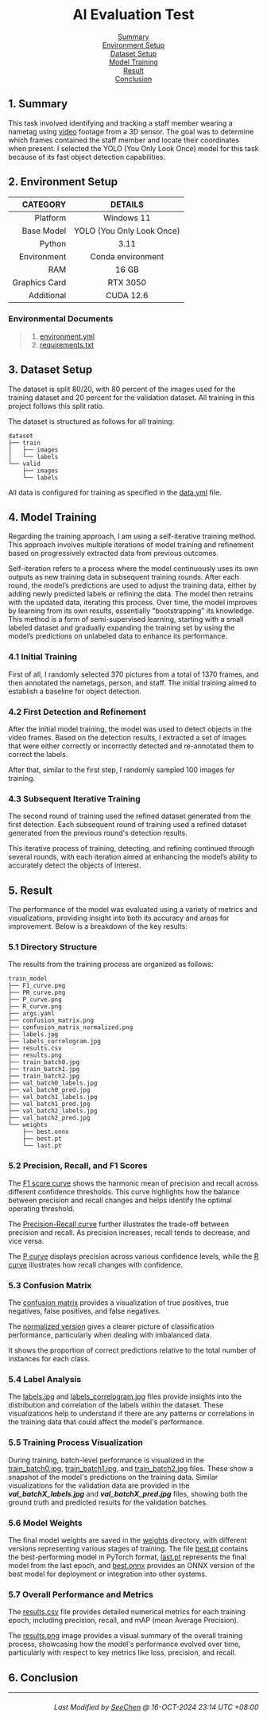 <div align=center>

# AI Evaluation Test

[Summary](#1-summary)</br>
[Environment Setup](#2-environment-setup)</br>
[Dataset Setup](#3-dataset-setup)</br>
[Model Training](#4-model-training)</br>
[Result](#5-result)</br>
[Conclusion](#6-conclusion)

</div>

## 1. Summary
This task involved identifying and tracking a staff member wearing a nametag using [video](sample.mp4) footage from a 3D sensor. The goal was to determine which frames contained the staff member and locate their coordinates when present. I selected the YOLO (You Only Look Once) model for this task because of its fast object detection capabilities.


## 2. Environment Setup
|CATEGORY|DETAILS|
|---:|:---:|
|Platform|Windows 11|
|Base Model|YOLO (You Only Look Once)|
|Python|3.11|
|Environment|Conda environment|
|RAM|16 GB|
|Graphics Card|RTX 3050|
|Additional|CUDA 12.6|

### Environmental Documents
> 1. [environment.yml](./environment.yml)
> 2. [requirements.txt](./requirements.txt)

## 3. Dataset Setup
The dataset is split 80/20, with 80 percent of the images used for the training dataset and 20 percent for the validation dataset. All training in this project follows this split ratio.

The dataset is structured as follows for all training:
```
dataset
├── train
│   ├── images
│   └── labels
└── valid
    ├── images
    └── labels
```


All data is configured for training as specified in the [data.yml](./data.yaml) file.

## 4. Model Training
Regarding the training approach, I am using a self-iterative training method. This approach involves multiple iterations of model training and refinement based on progressively extracted data from previous outcomes.

Self-iteration refers to a process where the model continuously uses its own outputs as new training data in subsequent training rounds. After each round, the model’s predictions are used to adjust the training data, either by adding newly predicted labels or refining the data. The model then retrains with the updated data, iterating this process. Over time, the model improves by learning from its own results, essentially "bootstrapping" its knowledge. This method is a form of semi-supervised learning, starting with a small labeled dataset and gradually expanding the training set by using the model’s predictions on unlabeled data to enhance its performance.

### 4.1 Initial Training
First of all, I randomly selected 370 pictures from a total of 1370 frames, and then annotated the nametags, person, and staff. The initial training aimed to establish a baseline for object detection.

### 4.2 First Detection and Refinement
After the initial model training, the model was used to detect objects in the video frames. Based on the detection results, I extracted a set of images that were either correctly or incorrectly detected and re-annotated them to correct the labels.

After that, similar to the first step, I randomly sampled 100 images for training.

### 4.3 Subsequent Iterative Training
The second round of training used the refined dataset generated from the first detection. Each subsequent round of training used a refined dataset generated from the previous round's detection results. 

This iterative process of training, detecting, and refining continued through several rounds, with each iteration aimed at enhancing the model’s ability to accurately detect the objects of interest.

## 5. Result
The performance of the model was evaluated using a variety of metrics and visualizations, providing insight into both its accuracy and areas for improvement. Below is a breakdown of the key results:

### 5.1 Directory Structure
The results from the training process are organized as follows:
```
train_model
├── F1_curve.png
├── PR_curve.png
├── P_curve.png
├── R_curve.png
├── args.yaml
├── confusion_matrix.png
├── confusion_matrix_normalized.png
├── labels.jpg
├── labels_correlogram.jpg
├── results.csv
├── results.png
├── train_batch0.jpg
├── train_batch1.jpg
├── train_batch2.jpg
├── val_batch0_labels.jpg
├── val_batch0_pred.jpg
├── val_batch1_labels.jpg
├── val_batch1_pred.jpg
├── val_batch2_labels.jpg
├── val_batch2_pred.jpg
└── weights
    ├── best.onnx
    ├── best.pt
    └── last.pt
```

### 5.2 Precision, Recall, and F1 Scores
The [F1 score curve](./v3/runs/detect/train_model/F1_curve.png) shows the harmonic mean of precision and recall across different confidence thresholds. This curve highlights how the balance between precision and recall changes and helps identify the optimal operating threshold.

The [Precision-Recall curve](./v3/runs/detect/train_model/PR_curve.png) further illustrates the trade-off between precision and recall. As precision increases, recall tends to decrease, and vice versa.

The [P curve](./v3/runs/detect/train_model/P_curve.png) displays precision across various confidence levels, while the [R curve](./v3/runs/detect/train_model/R_curve.png) illustrates how recall changes with confidence.

### 5.3 Confusion Matrix
The [confusion matrix](./v3/runs/detect/train_model/confusion_matrix.png) provides a visualization of true positives, true negatives, false positives, and false negatives. 

The [normalized version](./v3/runs/detect/train_model/confusion_matrix_normalized.png) gives a clearer picture of classification performance, particularly when dealing with imbalanced data.

It shows the proportion of correct predictions relative to the total number of instances for each class.

### 5.4 Label Analysis
The [labels.jpg](./v3/runs/detect/train_model/labels.jpg) and [labels_correlogram.jpg](./v3/runs/detect/train_model/labels_correlogram.jpg) files provide insights into the distribution and correlation of the labels within the dataset. These visualizations help to understand if there are any patterns or correlations in the training data that could affect the model's performance.

### 5.5 Training Process Visualization
During training, batch-level performance is visualized in the [train_batch0.jpg](./v3/runs/detect/train_model/train_batch0.jpg), [train_batch1.jpg](./v3/runs/detect/train_model/train_batch1.jpg), and [train_batch2.jpg](./v3/runs/detect/train_model/train_batch2.jpg) files. These show a snapshot of the model's predictions on the training data. Similar visualizations for the validation data are provided in the ***val_batchX_labels.jpg*** and ***val_batchX_pred.jpg*** files, showing both the ground truth and predicted results for the validation batches.

### 5.6 Model Weights
The final model weights are saved in the [weights](./v3/runs/detect/train_model/weights/) directory, with different versions representing various stages of training. The file [best.pt](./v3/runs/detect/train_model/weights/best.pt) contains the best-performing model in PyTorch format, [last.pt](./v3/runs/detect/train_model/weights/last.pt) represents the final model from the last epoch, and [best.onnx](./v3/runs/detect/train_model/weights/best.onnx) provides an ONNX version of the best model for deployment or integration into other systems.

### 5.7 Overall Performance and Metrics
The [results.csv](./v3/runs/detect/train_model/results.csv) file provides detailed numerical metrics for each training epoch, including precision, recall, and mAP (mean Average Precision). 

The [results.png](./v3/runs/detect/train_model/results.png) image provides a visual summary of the overall training process, showcasing how the model's performance evolved over time, particularly with respect to key metrics like loss, precision, and recall.


## 6. Conclusion



---
<div align="right">

###### *Last Modified by [SeeChen](https://github.com/SeeChen/) @ 16-OCT-2024 23:14 UTC +08:00*
</div>
